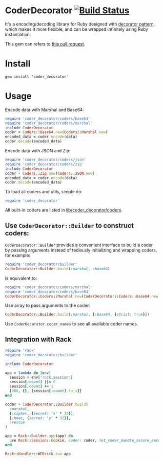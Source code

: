 # CoderDecorator [![Build Status](https://travis-ci.org/tonytonyjan/coder_decorator.svg?branch=master)](https://travis-ci.org/tonytonyjan/coder_decorator)

It's a encoding/decoding library for Ruby designed with [decorator pattern](https://en.wikipedia.org/wiki/Decorator_pattern), which makes it more flexible, and can be wrapped infinitely using Ruby instantiation.

This gem can refers to [this pull request](https://github.com/rack/rack/pull/1134).

# Install

```
gem install 'coder_decorator'
```

# Usage

Encode data with Marshal and Base64:

```ruby
require 'coder_decorator/coders/base64'
require 'coder_decorator/coders/marshal'
include CoderDecorator
coder = Coders::Base64.new(Coders::Marshal.new)
encoded_data = coder.encode(data)
coder.decode(encoded_data)
```

Encode data with JSON and Zip:

```ruby
require 'coder_decorator/coders/json'
require 'coder_decorator/coders/zip'
include CoderDecorator
coder = Coders::Zip.new(Coders::JSON.new)
encoded_data = coder.encode(data)
coder.decode(encoded_data)
```

To load all coders and utils, simple do:

```ruby
require 'coder_decorator'
```

All built-in coders are listed in [lib/coder_decorator/coders](lib/coder_decorator/coders).

## Use `CoderDecorator::Builder` to construct coders:

`CoderDecorator::Builder` provides a convenient interface to build a coder by passing arguments instead of tediously initializing and wrapping coders, for example:

```ruby
require 'coder_decorator/builder'
CoderDecorator::Builder.build(:marshal, :base64)
```

is equivalent to:

```ruby
require 'coder_decorator/coders/marshal'
require 'coder_decorator/coders/base64'
CoderDecorator::Coders::Marshal.new(CoderDecorator::Coders::Base64.new)
```

Use array to pass arguments to the coder:

```ruby
CoderDecorator::Builder.build(:marshal, [:base64, {strict: true}])
```

Use `CoderDecorator.coder_names` to see all available coder names.

## Integration with Rack

```ruby
require 'rack'
require 'coder_decorator/builder'

include CoderDecorator

app = lambda do |env|
  session = env['rack.session']
  session[:count] ||= 0
  session[:count] += 1
  [200, {}, [session[:count].to_s]]
end

coder = CoderDecorator::Builder.build(
  :marshal,
  [:cipher, {secret: 'x' * 32}],
  [:hmac, {secret: 'y' * 32}],
  :rescue
)

app = Rack::Builder.app(app) do
  use Rack::Session::Cookie, coder: coder, let_coder_handle_secure_encoding: true
end

Rack::Handler::WEBrick.run app
```
